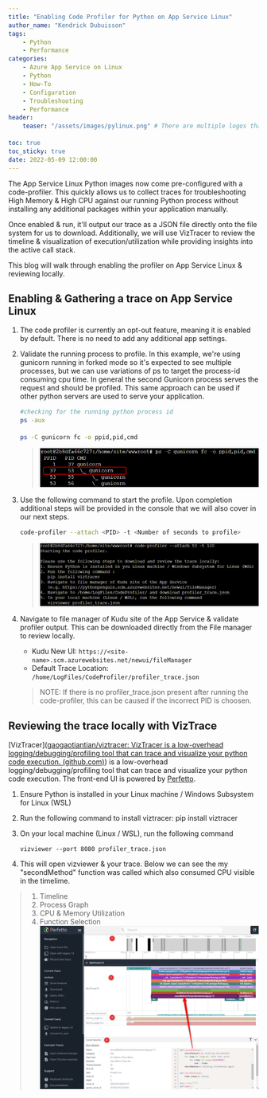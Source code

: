 ```yaml
---
title: "Enabling Code Profiler for Python on App Service Linux"
author_name: "Kendrick Dubuisson"
tags:
    - Python
    - Performance
categories:
    - Azure App Service on Linux
    - Python
    - How-To
    - Configuration
    - Troubleshooting
    - Performance
header:
    teaser: "/assets/images/pylinux.png" # There are multiple logos that can be used in "/assets/images" if you choose to add one.

toc: true
toc_sticky: true
date: 2022-05-09 12:00:00
---
```


The App Service Linux Python images now come pre-configured with a code-profiler. This quickly allows us to collect traces for troubleshooting High Memory & High CPU against our running Python process without installing any additional packages within your application manually. 

Once enabled & run, it'll output our trace as a JSON file directly onto the file system for us to download. Additionally, we will use VizTracer to review the timeline & visualization of execution/utilization while providing insights into the active call stack.

This blog will walk through enabling the profiler on App Service Linux & reviewing locally. 

## Enabling & Gathering a trace on App Service Linux

1.  The code profiler is currently an opt-out feature, meaning it is enabled by default. There is no need to add any additional app settings.

2. Validate the running process to profile. In this example, we're using gunicorn running in forked mode so it's expected to see multiple processes, but we can use variations of ps to target the process-id consuming cpu time. In general the second Gunicorn process serves the request and should be profiled. This same approach can be used if other python servers are used to serve your application.

    ```bash
    #checking for the running python process id
    ps -aux

    ps -C gunicorn fc -o ppid,pid,cmd
    ```
   >![Gunicorn Process](/media/2022/05/pythoncodeprofiler-1.png)
   
3. Use the following command to start the profile. Upon completion  additional steps will be provided in the console that we will also cover in our next steps. 

    ```bash
    code-profiler --attach <PID> -t <Number of seconds to profile>
    ```
   >![Gunicorn Process](/media/2022/05/pythoncodeprofiler-2.png)

4. Navigate to file manager of Kudu site of the App Service & validate profiler output. This can be downloaded directly from the File manager to review locally. 
    - Kudu New UI: `https://<site-name>.scm.azurewebsites.net/newui/fileManager`
    - Default Trace Location: `/home/LogFiles/CodeProfiler/profiler_trace.json`

    > NOTE: If there is no profiler_trace.json present after running the code-profiler, this can be caused if the incorrect PID is choosen.

## Reviewing the trace locally with VizTrace
[VizTracer]([gaogaotiantian/viztracer: VizTracer is a low-overhead logging/debugging/profiling tool that can trace and visualize your python code execution. (github.com)](https://github.com/gaogaotiantian/viztracer)) is a low-overhead logging/debugging/profiling tool that can trace and visualize your python code execution. The front-end UI is powered by [Perfetto](https://perfetto.dev/).

1. Ensure Python is installed in your Linux machine / Windows Subsystem for Linux (WSL)
   
2. Run the following command to install viztracer:
   pip install viztracer
3. On your local machine (Linux / WSL), run the following command 
   ```
   vizviewer --port 8080 profiler_trace.json
   ```
4. This will open vizviewer & your trace. Below we can see the my "secondMethod" function was called which also consumed CPU visible in the timelime. 
> 1. Timeline
> 2. Process Graph
> 3. CPU & Memory Utilization
> 4. Function Selection
![Gunicorn Process](/media/2022/05/pythoncodeprofiler-3.png)
